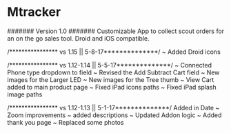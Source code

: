 # Mtracker
####### Version 1.0 ####### 
Customizable App to collect scout orders for an on the go sales tool.
Droid and iOS compatible. 

/**************** vs 1.15  || 5-8-17**************/
~ Added Droid icons
 
/**************** vs 1.12-1.14  || 5-5-17**************/
~ Connected Phone type dropdown to field
~ Revised the Add Subtract Cart field
~ New images for the Larger LED
~ New images for the Tree thumb
~ View Cart added to main product page
~ Fixed iPad icons paths
~ Fixed iPad splash image paths

/**************** vs 1.12-1.13  || 5-1-17**************/
Added in Date 
~ Zoom improvements 
~ added descriptions 
~ Updated Addon logic 
~ Added thank you page 
~ Replaced some photos

